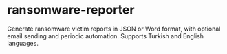 # ransomware-reporter
Generate ransomware victim reports in JSON or Word format, with optional email sending and periodic automation. Supports Turkish and English languages.
